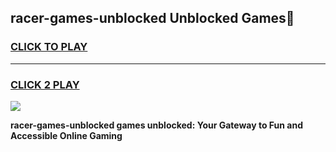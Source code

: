 
## racer-games-unblocked Unblocked Games👋
<h3>
<a href="https://news.freeplayer.one?title=racer-games-unblocked&ref=16F">CLICK TO PLAY</a></h3>
<hr>

<h3>
<a href="https://news.freeplayer.one?title=racer-games-unblocked&ref=16F">CLICK 2 PLAY</a>
  
</h3>

<a href="https://news.freeplayer.one?title=racer-games-unblocked&ref=16F/"><img src="https://clearcache.store/games.png"></a>


**racer-games-unblocked games unblocked: Your Gateway to Fun and Accessible Online Gaming**
